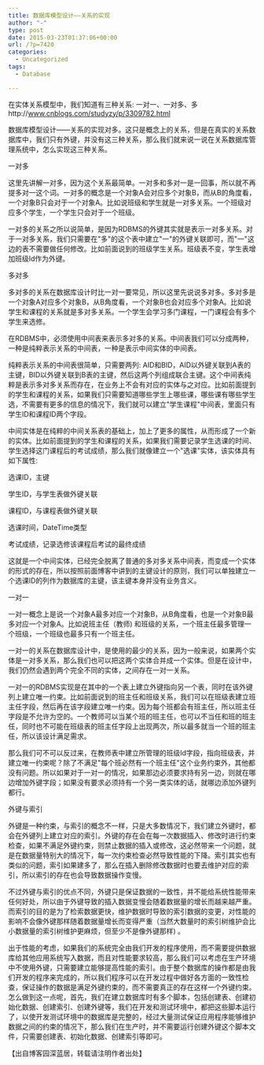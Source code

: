 ```yaml
---
title: 数据库模型设计——关系的实现
author: "-"
type: post
date: 2015-03-23T01:37:06+00:00
url: /?p=7420
categories:
  - Uncategorized
tags:
  - Database

---
```

在实体关系模型中，我们知道有三种关系: 一对一、一对多、多http://www.cnblogs.com/studyzy/p/3309782.html

数据库模型设计——关系的实现对多。这只是概念上的关系，但是在真实的关系数据库中，我们只有外键，并没有这三种关系，那么我们就来说一说在关系数据库管理系统中，怎么实现这三种关系。

一对多
  
这里先讲解一对多，因为这个关系最简单。一对多和多对一是一回事，所以就不再提多对一这个词。一对多的概念是一个对象A会对应多个对象B，而从B的角度看，一个对象B只会对于一个对象A。比如说班级和学生就是一对多关系。一个班级对应多个学生，一个学生只会对于一个班级。

一对多的关系之所以说简单，是因为RDBMS的外键其实就是表示一对多关系。对于一对多关系，我们只需要在"多"的这个表中建立"一"的外键关联即可，而"一"这边的表不需要做任何修改。比如前面说到的班级学生关系。班级表不变，学生表增加班级Id作为外键。

多对多
  
多对多的关系在数据库设计时比一对一要常见，所以这里先说说多对多。多对多是一个对象A对应多个对象B，从B角度看，一个对象B也会对应多个对象A。比如说学生和课程的关系就是多对多关系。一个学生会学习多门课程，一门课程会有多个学生来选修。

在RDBMS中，必须使用中间表来表示多对多的关系。中间表我们可以分成两种，一种是纯粹表示关系的中间表，一种是表示中间实体的中间表。

纯粹表示关系的中间表很简单，只需要两列: AID和BID，AID以外键关联到A表的主键，BID以外键关联到B表的主键，然后这两个列组成联合主键。这个中间表纯粹是表示多对多关系而存在，在业务上不会有对应的实体与之对应。比如前面提到的学生和课程的关系，如果我们只需要知道哪些学生上哪些课，哪些课有哪些学生选，不需要有更多的信息的情况下，我们就可以建立"学生课程"中间表，里面只有学生ID和课程ID两个字段。

中间实体是在纯粹的中间关系表的基础上，加上了更多的属性，从而形成了一个新的实体。比如前面提到的学生和课程的关系，如果我们需要记录学生选课的时间、学生选择这门课程后的考试成绩，那么我们就像建立一个"选课"实体，该实体具有如下属性: 

选课ID，主键
  
学生ID，与学生表做外键关联
  
课程ID，与课程表做外键关联
  
选课时间，DateTime类型
  
考试成绩，记录选修该课程后考试的最终成绩
  
这就是一个中间实体，已经完全脱离了普通的多对多关系中间表，而变成一个实体的形式的存在，所以按照前面博客中讲到的主键设计的原则，我们可以单独建立一个选课ID的列作为数据库的主键，该主键本身并没有业务含义。

一对一
  
一对一概念上是说一个对象A最多对应一个对象B，从B角度看，也是一个对象B最多对应一个对象A。比如说班主任（教师) 和班级的关系，一个班主任最多管理一个班级，一个班级也最多只有一个班主任。

一对一的关系在数据库设计中，是使用的最少的关系，因为一般来说，如果两个实体是一对多关系，那么我们也可以把这两个实体合并成一个实体。但是在设计中，我们仍然会遇到两个完全不同的实体，之间存在一对一关系。

一对一的RDBMS实现是在其中的一个表上建立外键指向另一个表，同时在该外键列上建立唯一约束。比如前面说到的班主任和班级关系，我们可以在班级表建立班主任字段，然后再在该字段建立唯一约束。因为每个班都会有班主任，所以班主任字段是不允许为空的。一个教师可以当某个班的班主任，也可以不当任和班的班主任，同时也不可能在班级表的班主任字段上出现两次，所以最多就当一个班的班主任，所以该设计满足需求。

那么我们可不可以反过来，在教师表中建立所管理的班级Id字段，指向班级表，并建立唯一约束呢？除了不满足"每个班必然有一个班主任"这个业务约束外，其他都没有问题。所以如果对于一对一的情况，如果那边必须要求持有另一边，则就在哪边增加外键字段；如果没有要求必须持有一个另一类实体的话，就哪边添加外键列都行。

外键与索引
  
外键是一种约束，与索引的概念不一样，只是大多数情况下，我们建立外键时，都会在外键列上建立对应的索引。外键的存在会在每一次数据插入、修改时进行约束检查，如果不满足外键约束，则禁止数据的插入或修改，这必然带来一个问题，就是在数据量特别大的情况下，每一次约束检查必然导致性能的下降。索引其实也有类似的问题，索引如果建多了，那么在插入删除修改数据时也要去维护对应的索引，所以索引的存在也会导致数据操作变慢。

不过外键与索引的优点不同，外键只是保证数据的一致性，并不能给系统性能带来任何好处，所以由于外键导致的插入数据变慢会随着数据量的增长而越来越严重。而索引的目的是为了检索数据更快，维护数据时导致的索引数据的变更，对性能的影响不会像外键那样随着数据量增长而变得严重（当然大数量时的索引树维护会比小数据量的索引树维护更麻烦，但至少不是像外键那样) 。

出于性能的考虑，如果我们的系统完全由我们开发的程序使用，而不需要提供数据库给其他应用系统写入数据，而且对性能要求较高，那么我们可以考虑在生产环境中不使用外键，只需要建立能够提高性能的索引。由于整个数据库的操作都是由我们开发的程序来完成的，所以我们程序可以在开发过程中做好各方面的一致性检查，保证操作的数据是满足外键约束的，而不需要真正的存在这样一个外键约束。怎么做到这一点呢，首先，我们在建立数据库时有多个脚本，包括创建表、创建初始化数据、创建索引、创建外键等，我们在开发和测试环境中，都把这些脚本运行了，以使开发测试环境中的数据库是完整的，经过大量测试保证应用程序能够维护数据之间的约束的情况下，那么我们在生产时，并不需要运行创建外键这个脚本文件，只需要创建表、初始化数据、创建索引等即可。
  
【出自博客园深蓝居，转载请注明作者出处】
